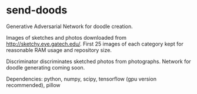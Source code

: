 # send-doods

Generative Adversarial Network for doodle creation.

Images of sketches and photos downloaded from http://sketchy.eye.gatech.edu/. First 25 images of each category kept for reasonable RAM usage and repository size.

Discriminator discriminates sketched photos from photographs. Network for doodle generating coming soon.

Dependencies: python, numpy, scipy, tensorflow (gpu version recommended), pillow
